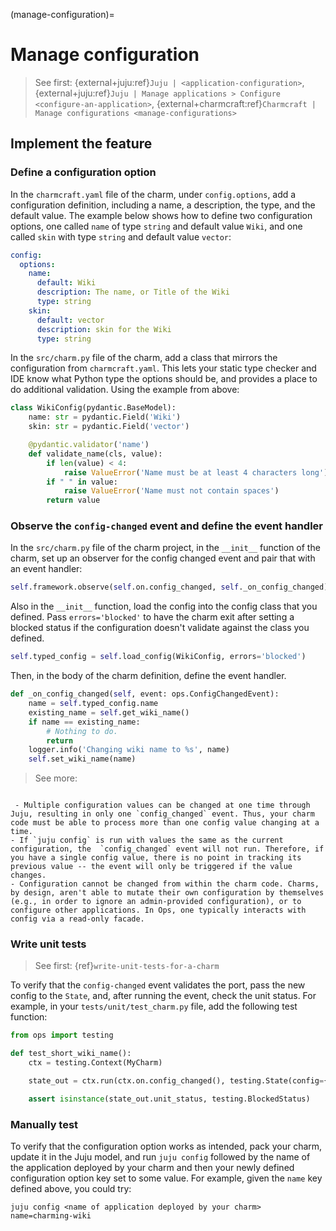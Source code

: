 (manage-configuration)=
# Manage configuration
> See first: {external+juju:ref}`Juju | <application-configuration>`, {external+juju:ref}`Juju | Manage applications > Configure <configure-an-application>`, {external+charmcraft:ref}`Charmcraft | Manage configurations <manage-configurations>`


## Implement the feature

### Define a configuration option

In the `charmcraft.yaml` file of the charm, under `config.options`, add a configuration definition, including a name, a description, the type, and the default value. The example below shows how to define two configuration options, one called `name` of type `string` and default value `Wiki`, and one called `skin` with type `string` and default value `vector`:

```yaml
config:
  options:
    name:
      default: Wiki
      description: The name, or Title of the Wiki
      type: string
    skin:
      default: vector
      description: skin for the Wiki
      type: string
```

In the `src/charm.py` file of the charm, add a class that mirrors the
configuration from `charmcraft.yaml`. This lets your static type checker and
IDE know what Python type the options should be, and provides a place to do
additional validation. Using the example from above:

```python
class WikiConfig(pydantic.BaseModel):
    name: str = pydantic.Field('Wiki')
    skin: str = pydantic.Field('vector')

    @pydantic.validator('name')
    def validate_name(cls, value):
        if len(value) < 4:
            raise ValueError('Name must be at least 4 characters long')
        if " " in value:
            raise ValueError('Name must not contain spaces')
        return value
```

### Observe the `config-changed` event and define the event handler

In the `src/charm.py` file of the charm project, in the `__init__` function of the charm, set up an observer for the config changed event and pair that with an event handler:

```python
self.framework.observe(self.on.config_changed, self._on_config_changed)
```

Also in the `__init__` function, load the config into the config class that you
defined. Pass `errors='blocked'` to have the charm exit after setting a blocked
status if the configuration doesn't validate against the class you defined.

```python
self.typed_config = self.load_config(WikiConfig, errors='blocked')
```

Then, in the body of the charm definition, define the event handler.

```python
def _on_config_changed(self, event: ops.ConfigChangedEvent):
    name = self.typed_config.name
    existing_name = self.get_wiki_name()
    if name == existing_name:
        # Nothing to do.
        return
    logger.info('Changing wiki name to %s', name)
    self.set_wiki_name(name)
```

> See more: [](ops.CharmBase.load_config)

```{caution}

 - Multiple configuration values can be changed at one time through Juju, resulting in only one `config_changed` event. Thus, your charm code must be able to process more than one config value changing at a time.
- If `juju config` is run with values the same as the current configuration, the  `config_changed` event will not run. Therefore, if you have a single config value, there is no point in tracking its previous value -- the event will only be triggered if the value changes.
- Configuration cannot be changed from within the charm code. Charms, by design, aren't able to mutate their own configuration by themselves (e.g., in order to ignore an admin-provided configuration), or to configure other applications. In Ops, one typically interacts with config via a read-only facade.
```

### Write unit tests

> See first: {ref}`write-unit-tests-for-a-charm`

To verify that the `config-changed` event validates the port, pass the new config to the `State`, and, after running the event, check the unit status. For example, in your `tests/unit/test_charm.py` file, add the following test function:

```python
from ops import testing

def test_short_wiki_name():
    ctx = testing.Context(MyCharm)

    state_out = ctx.run(ctx.on.config_changed(), testing.State(config={'name': 'ww'}))

    assert isinstance(state_out.unit_status, testing.BlockedStatus)
```

### Manually test

To verify that the configuration option works as intended, pack your charm, update it in the Juju model, and run `juju config` followed by the name of the application deployed by your charm and then your newly defined configuration option key set to some value. For example, given the `name` key defined above, you could try:

```text
juju config <name of application deployed by your charm> name=charming-wiki
```
